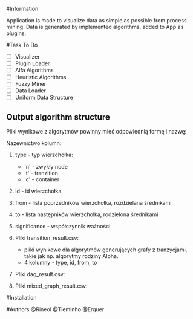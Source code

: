 #Information
    
Application is made to visualize data as simple as possible from process mining.
Data is generated by implemented algorithms, added to App as plugins.


#Task To Do
- [ ] Visualizer
- [ ] Plugin Loader
- [ ] Alfa Algorithms
- [ ] Heuristic Algorithms
- [ ] Fuzzy Miner
- [ ] Data Loader
- [ ] Uniform Data Structure

## Output algorithm structure
Pliki wynikowe z algorytmów powinny mieć odpowiednią formę i nazwę:

Nazewnictwo kolumn:
1. type - typ wierzchołka:
    - 'n' - zwykły node
    - 't' - tranzition
    - 'c' - container
    <!--TODO: dodać kolejne typy, jeżeli będą wymagane -->
2. id - id wierzchołka
3. from - lista poprzedników wierzchołka, rozdzielana średnikami
4. to - lista następników wierzchołka, rodzielona średnikami
5. significance - współczynnik ważności

1. Pliki transition_result.csv:
    - pliki wynikowe dla algorytmów generujących grafy z tranzycjami, takie jak np. algorytmy rodziny Alpha.
    - 4 kolumny - type, id, from, to
    
2. Pliki dag_result.csv:
    <!-- TODO: podać co -->
3. Pliki mixed_graph_result.csv:
    <!-- TODO: podać co -->


#Installation
<!--TODO-->


#Authors
@Rineol
@Tieminho
@Erquer


